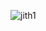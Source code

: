 ![jith1](https://www.google.com/imgres?imgurl=https%3A%2F%2Flookaside.fbsbx.com%2Flookaside%2Fcrawler%2Fmedia%2F%3Fmedia_id%3D347114233399722&imgrefurl=https%3A%2F%2Fwww.facebook.com%2Fpages%2Fcategory%2FArtist%2FJithuszz-101230774654737%2F&tbnid=hAbAJU_MtuO8DM&vet=12ahUKEwiZqYKL6MDuAhXvrmMGHU95BisQMygMegQIARA9..i&docid=aJDk51SNrZV0bM&w=1440&h=1800&q=jithuszz%20biography&safe=active&ved=2ahUKEwiZqYKL6MDuAhXvrmMGHU95BisQMygMegQIARA9)

